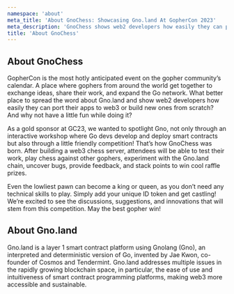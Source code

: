 ```yaml
---
namespace: 'about'
meta_title: 'About GnoChess: Showcasing Gno.land At GopherCon 2023'
meta_description: 'GnoChess shows web2 developers how easily they can port their apps to web3 or build new ones from scratch on Gno.land during GopherCon 2023.'
title: 'About GnoChess'
---
```


## About GnoChess

GopherCon is the most hotly anticipated event on the gopher community’s calendar. A place where gophers from around the world get together to exchange ideas, share their work, and expand the Go network. What better place to spread the word about Gno.land and show web2 developers how easily they can port their apps to web3 or build new ones from scratch? And why not have a little fun while doing it?

As a gold sponsor at GC23, we wanted to spotlight Gno, not only through an interactive workshop where Go devs develop and deploy smart contracts but also through a little friendly competition! That’s how GnoChess was born. After building a web3 chess server, attendees will be able to test their work, play chess against other gophers, experiment with the Gno.land chain, uncover bugs, provide feedback, and stack points to win cool raffle prizes.

Even the lowliest pawn can become a king or queen, as you don’t need any technical skills to play. Simply add your unique ID token and get castling! We’re excited to see the discussions, suggestions, and innovations that will stem from this competition. May the best gopher win!

## About Gno.land

Gno.land is a layer 1 smart contract platform using Gnolang (Gno), an interpreted and deterministic version of Go, invented by Jae Kwon, co-founder of Cosmos and Tendermint. Gno.land addresses multiple issues in the rapidly growing blockchain space, in particular, the ease of use and intuitiveness of smart contract programming platforms, making web3 more accessible and sustainable.
